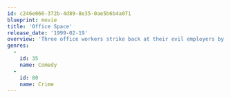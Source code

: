 ```yaml
---
id: c246e066-372b-4d89-8e35-0ae5b6b4a071
blueprint: movie
title: 'Office Space'
release_date: '1999-02-19'
overview: 'Three office workers strike back at their evil employers by hatching a hapless attempt to embezzle money.'
genres:
  -
    id: 35
    name: Comedy
  -
    id: 80
    name: Crime
---
```

